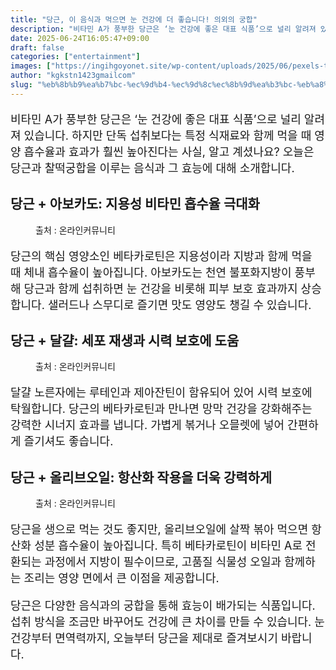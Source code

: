 ```yaml
---
title: "당근, 이 음식과 먹으면 눈 건강에 더 좋습니다! 의외의 궁합"
description: "비타민 A가 풍부한 당근은 ‘눈 건강에 좋은 대표 식품’으로 널리 알려져 있습니다. 하지만 단독 섭취보다는 특정 식재료와 함께 먹을 때 영양 흡수율과 효과가 훨씬 높아진다는 사실, 알고 계셨나요? 오늘은 당근과 찰떡궁합을 이루는 음식과 그 효능에 대해 소개합니다."
date: 2025-06-24T16:05:47+09:00
draft: false
categories: ["entertainment"]
images: ["https://ingihgoyonet.site/wp-content/uploads/2025/06/pexels-thought-catalog-317580-2228553-1024x767.jpg", "https://ingihgoyonet.site/wp-content/uploads/2025/06/pexels-jenna-hamra-248942-1305063-1024x683.jpg", "https://ingihgoyonet.site/wp-content/uploads/2025/06/pexels-mareefe-1022385-1024x683.jpg"]
author: "kgkstn1423gmailcom"
slug: "%eb%8b%b9%ea%b7%bc-%ec%9d%b4-%ec%9d%8c%ec%8b%9d%ea%b3%bc-%eb%a8%b9%ec%9c%bc%eb%a9%b4-%eb%88%88-%ea%b1%b4%ea%b0%95%ec%97%90-%eb%8d%94-%ec%a2%8b%ec%8a%b5%eb%8b%88%eb%8b%a4-%ec%9d%98%ec%99%b8%ec%9d%98"
---
```


<p style="font-size:18px">비타민 A가 풍부한 당근은 ‘눈 건강에 좋은 대표 식품’으로 널리 알려져 있습니다. 하지만 단독 섭취보다는 특정 식재료와 함께 먹을 때 영양 흡수율과 효과가 훨씬 높아진다는 사실, 알고 계셨나요? 오늘은 당근과 찰떡궁합을 이루는 음식과 그 효능에 대해 소개합니다.</p> <h2 >당근 + 아보카도: 지용성 비타민 흡수율 극대화</h2> <figure ><img src="https://ingihgoyonet.site/wp-content/uploads/2025/06/pexels-thought-catalog-317580-2228553-1024x767.jpg" alt="" style="aspect-ratio:16/9;object-fit:cover"/><figcaption >출처 : 온라인커뮤니티</figcaption></figure> <p style="font-size:18px">당근의 핵심 영양소인 베타카로틴은 지용성이라 지방과 함께 먹을 때 체내 흡수율이 높아집니다. 아보카도는 천연 불포화지방이 풍부해 당근과 함께 섭취하면 눈 건강을 비롯해 피부 보호 효과까지 상승합니다. 샐러드나 스무디로 즐기면 맛도 영양도 챙길 수 있습니다.</p> <h2 >당근 + 달걀: 세포 재생과 시력 보호에 도움</h2> <figure ><img src="https://ingihgoyonet.site/wp-content/uploads/2025/06/pexels-jenna-hamra-248942-1305063-1024x683.jpg" alt="" style="aspect-ratio:16/9;object-fit:cover"/><figcaption >출처 : 온라인커뮤니티</figcaption></figure> <p style="font-size:18px">달걀 노른자에는 루테인과 제아잔틴이 함유되어 있어 시력 보호에 탁월합니다. 당근의 베타카로틴과 만나면 망막 건강을 강화해주는 강력한 시너지 효과를 냅니다. 가볍게 볶거나 오믈렛에 넣어 간편하게 즐기셔도 좋습니다.</p> <h2 >당근 + 올리브오일: 항산화 작용을 더욱 강력하게</h2> <figure ><img src="https://ingihgoyonet.site/wp-content/uploads/2025/06/pexels-mareefe-1022385-1024x683.jpg" alt="" style="aspect-ratio:16/9;object-fit:cover"/><figcaption >출처 : 온라인커뮤니티</figcaption></figure> <p style="font-size:18px">당근을 생으로 먹는 것도 좋지만, 올리브오일에 살짝 볶아 먹으면 항산화 성분 흡수율이 높아집니다. 특히 베타카로틴이 비타민 A로 전환되는 과정에서 지방이 필수이므로, 고품질 식물성 오일과 함께하는 조리는 영양 면에서 큰 이점을 제공합니다.</p> <p style="font-size:18px">당근은 다양한 음식과의 궁합을 통해 효능이 배가되는 식품입니다. 섭취 방식을 조금만 바꾸어도 건강에 큰 차이를 만들 수 있습니다. 눈 건강부터 면역력까지, 오늘부터 당근을 제대로 즐겨보시기 바랍니다.</p>